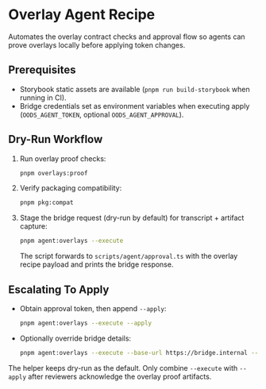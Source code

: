 # Overlay Agent Recipe

Automates the overlay contract checks and approval flow so agents can prove overlays locally before applying token changes.

## Prerequisites
- Storybook static assets are available (`pnpm run build-storybook` when running in CI).
- Bridge credentials set as environment variables when executing apply (`OODS_AGENT_TOKEN`, optional `OODS_AGENT_APPROVAL`).

## Dry-Run Workflow
1. Run overlay proof checks:
   ```sh
   pnpm overlays:proof
   ```
2. Verify packaging compatibility:
   ```sh
   pnpm pkg:compat
   ```
3. Stage the bridge request (dry-run by default) for transcript + artifact capture:
   ```sh
   pnpm agent:overlays --execute
   ```
   The script forwards to `scripts/agent/approval.ts` with the overlay recipe payload and prints the bridge response.

## Escalating To Apply
- Obtain approval token, then append `--apply`:
  ```sh
  pnpm agent:overlays --execute --apply
  ```
- Optionally override bridge details:
  ```sh
  pnpm agent:overlays --execute --base-url https://bridge.internal --token "$BRIDGE_TOKEN"
  ```

The helper keeps dry-run as the default. Only combine `--execute` with `--apply` after reviewers acknowledge the overlay proof artifacts.
